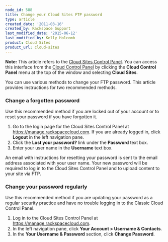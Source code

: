 ```yaml
---
node_id: 588
title: Change your Cloud Sites FTP password
type: article
created_date: '2011-03-16'
created_by: Rackspace Support
last_modified_date: '2015-06-12'
last_modified_by: Kelly Holcomb
product: Cloud Sites
product_url: cloud-sites
---
```


**Note:** This article refers to the [Cloud Sites Control
Panel](https://manage.rackspacecloud.com/). You can access this
interface from the [Cloud Control Panel](https://mycloud.rackspace.com/)
by clicking the **Cloud Control Panel** menu at the top of the window
and selecting **Cloud Sites**.

You can use various methods to change your FTP password. This article
provides instructions for two recommended methods.

### Change a forgotten password

Use this recommended method if you are locked out of your account or to
reset your password if you have forgotten it.

1.  Go to the login page for the Cloud Sites Control Panel at
    <https://manage.rackspacecloud.com>. If you are already logged in,
    click **Logout** in the left navigation pane.
2.  Click the **Lost your password?** link under the **Password**
    text box.
3.  Enter your user name in the **Username** text box.

An email with instructions for resetting your password is sent to the
email address associated with your user name. Your new password will be
required to log in to the Cloud Sites Control Panel and to upload
content to your site via FTP.

### Change your password regularly

Use this recommended method if you are updating your password as a
regular security practice and have no trouble logging in to the Classic
Cloud Control Panel.

1.  Log in to the Cloud Sites Control Panel at
    <https://manage.rackspacecloud.com>.
2.  In the left navigation pane, click **Your Account &gt; Username &
    Contacts**.
3.  In the **Your Username & Password** section, click **Change
    Password**.


